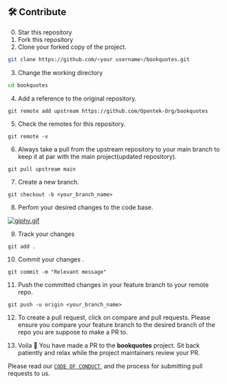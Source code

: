 ## 🛠️ Contribute

0. Star this repository
1. Fork this repository
2. Clone your forked copy of the project.

```bash
git clone https://github.com/<your username>/bookquotes.git
```

3. Change the working directory

```bash
cd bookquotes
```

4. Add a reference to the original repository.

```
git remote add upstream https://github.com/Opentek-Org/bookquotes
```

5. Check the remotes for this repository.

```
git remote -v
```

6. Always take a pull from the upstream repository to your main branch to keep it at par with the main project(updated repository).

```
git pull upstream main
```

7. Create a new branch.

```
git checkout -b <your_branch_name>
```

8. Perfom your desired changes to the code base.

[![giphy.gif](https://i.postimg.cc/Fs75yYVT/giphy.gif)](https://postimg.cc/jL0FKd9f)

9. Track your changes

```
git add .
```

10. Commit your changes .

```
git commit -m "Relevant message"
```

11. Push the committed changes in your feature branch to your remote repo.

```
git push -u origin <your_branch_name>

```

12. To create a pull request, click on compare and pull requests. Please ensure you compare your feature branch to the desired branch of the repo you are suppose to make a PR to.

13. Voila 🎉 You have made a PR to the **bookquotes** project. Sit back patiently and relax while the project maintainers review your PR.

Please read our [`CODE OF CONDUCT`](CODE_OF_CONDUCT.md), and the process for submitting pull requests to us.
